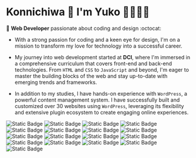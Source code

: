 # Konnichiwa 👋 I'm Yuko 👩🏻‍💻✨
🌱 **Web Developer** passionate about coding and design :octocat:

- With a strong passion for coding and a keen eye for design, I'm on a mission to transform my love for technology into a successful career.

- My journey into web development started at **DCI**, where I'm immersed in a comprehensive curriculum that covers front-end and back-end technologies. From `HTML` and `CSS` to `JavaScript` and beyond, I'm eager to master the building blocks of the web and stay up-to-date with emerging trends and frameworks.

- In addition to my studies, I have hands-on experience with `WordPress`, a powerful content management system. I have successfully built and customized over 30 websites using `WordPress`, leveraging its flexibility and extensive plugin ecosystem to create engaging online experiences.

![Static Badge](https://img.shields.io/badge/HTML5-ffffff?style=social&logo=HTML5)
![Static Badge](https://img.shields.io/badge/CSS3-ffffff?style=social&logo=CSS3)
![Static Badge](https://img.shields.io/badge/JavaScript-ffffff?style=social&logo=JavaScript)
![Static Badge](https://img.shields.io/badge/TypeScript-ffffff?style=social&logo=TypeScript)
![Static Badge](https://img.shields.io/badge/React-ffffff?style=social&logo=React)
![Static Badge](https://img.shields.io/badge/VisualStudioCode-ffffff?style=social&logo=VisualStudioCode)
![Static Badge](https://img.shields.io/badge/WordPress-ffffff?style=social&logo=WordPress)
![Static Badge](https://img.shields.io/badge/Wix-ffffff?style=social&logo=Wix)  
![Static Badge](https://img.shields.io/badge/Linux-ffffff?style=social&logo=Linux)
![Static Badge](https://img.shields.io/badge/Git-ffffff?style=social&logo=Git)
![Static Badge](https://img.shields.io/badge/Sass-ffffff?style=social&logo=Sass)
![Static Badge](https://img.shields.io/badge/Bootstrap-ffffff?style=social&logo=Bootstrap)
![Static Badge](https://img.shields.io/badge/TailwindCSS-ffffff?style=social&logo=TailwindCSS)
![Static Badge](https://img.shields.io/badge/Vite-ffffff?style=social&logo=Vite)
![Static Badge](https://img.shields.io/badge/Vercel-ffffff?style=social&logo=Vercel)
![Static Badge](https://img.shields.io/badge/Render-ffffff?style=social&logo=Render)
![Static Badge](https://img.shields.io/badge/Canva-ffffff?style=social&logo=Canva)

<!--
**yukosuga/yukosuga** is a ✨ _special_ ✨ repository because its `README.md` (this file) appears on your GitHub profile.

Here are some ideas to get you started:

- 🔭 I’m currently working on ...
-  ...
- 👯 I’m looking to collaborate on ...
- 🤔 I’m looking for help with ...
- 💬 Ask me about ...
- 📫 How to reach me: ...
- 😄 Pronouns: ...
- ⚡ Fun fact: ...
-->
